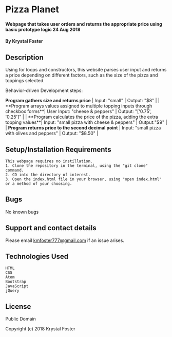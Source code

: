 # Pizza Planet 

#### Webpage that takes user orders and returns the appropriate price using basic prototype logic 24 Aug 2018
#### By Krystal Foster

## Description

Using for loops and constructors, this website parses user input and returns a price depending on different factors, such as the size of the pizza and toppings selected.  

Behavior-driven Development steps:

**Program gathers size and returns price** | Input: "small" | Output: "$8" |
| **Program arrays values assigned to multiple topping inputs through checkbox forms**| User Input: "cheese & peppers" | Output: "['0.75', '0.25']" |
| **Program calculates the price of the pizza, adding the extra topping values**| Input: "small pizza with cheese & peppers" | Output:"$9" |
| **Program returns price to the second decimal point** | Input: "small pizza with olives and peppers" | Output: "$8.50" |


## Setup/Installation Requirements

    This webpage requires no instillation.
    1. Clone the repository in the terminal, using the "git clone" command.
    2. CD into the directory of interest.
    3. Open the index.html file in your browser, using "open index.html" or a method of your choosing.

## Bugs

No known bugs

## Support and contact details

Please email kmfoster777@gmail.com if an issue arises.

## Technologies Used

    HTML
    CSS
    Atom
    Bootstrap
    JavaScript
    jQuery

## License

Public Domain

Copyright (c) 2018 Krystal Foster
